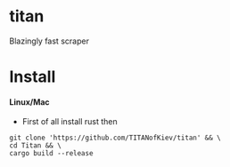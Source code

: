 # titan
Blazingly fast scraper

# Install

#### Linux/Mac
- First of all install rust then
````
git clone 'https://github.com/TITANofKiev/titan' && \
cd Titan && \
cargo build --release
````
